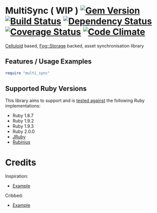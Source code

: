 # MultiSync ( WIP ) [![Gem Version](https://badge.fury.io/rb/multi_sync.png)][gem] [![Build Status](https://travis-ci.org/karlfreeman/multi_sync.png?branch=master)][travis] [![Dependency Status](https://gemnasium.com/karlfreeman/multi_sync.png?travis)][gemnasium] [![Coverage Status](https://coveralls.io/repos/karlfreeman/multi_sync/badge.png?branch=master)][coveralls] [![Code Climate](https://codeclimate.com/github/karlfreeman/multi_sync.png)][codeclimate]

[gem]: https://rubygems.org/gems/multi_sync
[travis]: http://travis-ci.org/karlfreeman/multi_sync
[gemnasium]: https://gemnasium.com/karlfreeman/multi_sync
[coveralls]: https://coveralls.io/r/karlfreeman/multi_sync
[codeclimate]: https://codeclimate.com/github/karlfreeman/multi_sync

[Celluloid] based, [Fog::Storage] backed, asset synchronisation library

[celluloid]: http://celluloid.io
[fog::storage]: http://fog.io/storage

## Features / Usage Examples

```ruby
require "multi_sync"
```

## Supported Ruby Versions
This library aims to support and is [tested against][travis] the following Ruby
implementations:

* Ruby 1.8.7
* Ruby 1.9.2
* Ruby 1.9.3
* Ruby 2.0.0
* [JRuby][]
* [Rubinius][]

[jruby]: http://www.jruby.org
[rubinius]: http://rubini.us

# Credits

Inspiration:

- [Example](http://example/)

Cribbed:

- [Example](http://example/)